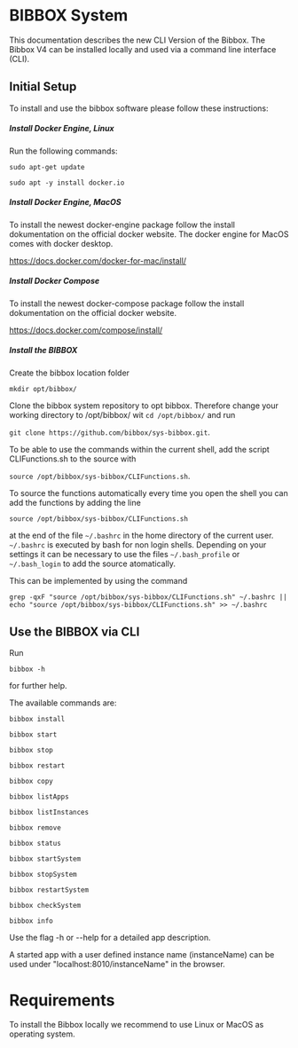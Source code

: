 # BIBBOX System

This documentation describes the new CLI Version of the Bibbox.
The Bibbox V4 can be installed locally and used via a command line interface (CLI).


## Initial Setup

To install and use the bibbox software please follow these instructions:

##### Install Docker Engine, Linux

Run the following commands:

`sudo apt-get update`

`sudo apt -y install docker.io`

##### Install Docker Engine, MacOS

To install the newest docker-engine package follow the install dokumentation on the official docker website. 
The docker engine for MacOS comes with docker desktop.

https://docs.docker.com/docker-for-mac/install/

##### Install Docker Compose

To install the newest docker-compose package follow the install dokumentation on the official docker website.

https://docs.docker.com/compose/install/


##### Install the BIBBOX

Create the bibbox location folder

`mkdir opt/bibbox/`

Clone the bibbox system repository to opt bibbox. Therefore change your working directory to /opt/bibbox/ wit `cd /opt/bibbox/` and run

`git clone https://github.com/bibbox/sys-bibbox.git`.

To be able to use the commands within the current shell, add the script CLIFunctions.sh to the source with 

`source /opt/bibbox/sys-bibbox/CLIFunctions.sh`.

To source the functions automatically every time you open the shell you can add the functions by adding the line

`source /opt/bibbox/sys-bibbox/CLIFunctions.sh`

at the end of the file `~/.bashrc` in the home directory of the current user. `~/.bashrc` is executed by bash for non login shells. Depending on your settings it can be necessary to use the files `~/.bash_profile` or `~/.bash_login` to add the source atomatically.

This can be implemented by using the command

`grep -qxF "source /opt/bibbox/sys-bibbox/CLIFunctions.sh" ~/.bashrc || echo "source /opt/bibbox/sys-bibbox/CLIFunctions.sh" >> ~/.bashrc`

## Use the BIBBOX via CLI

Run 

`bibbox -h`

for further help.

The available commands are:

`bibbox install`

`bibbox start`

`bibbox stop`

`bibbox restart`

`bibbox copy`

`bibbox listApps`

`bibbox listInstances`

`bibbox remove`

`bibbox status`

`bibbox startSystem`

`bibbox stopSystem`

`bibbox restartSystem`

`bibbox checkSystem`

`bibbox info`


Use the flag -h or --help for a detailed app description.


A started app with a user defined instance name (instanceName) can be used under "localhost:8010/instanceName" in the browser.


# Requirements

To install the Bibbox locally we recommend to use Linux or MacOS as operating system.

